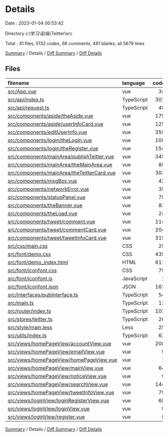 # Details

Date : 2023-01-04 00:53:42

Directory c:\\学习\\前端\\Teitter\\src

Total : 41 files,  5132 codes, 66 comments, 481 blanks, all 5679 lines

[Summary](results.md) / Details / [Diff Summary](diff.md) / [Diff Details](diff-details.md)

## Files
| filename | language | code | comment | blank | total |
| :--- | :--- | ---: | ---: | ---: | ---: |
| [src/App.vue](/src/App.vue) | vue | 34 | 0 | 4 | 38 |
| [src/api/index.ts](/src/api/index.ts) | TypeScript | 301 | 13 | 24 | 338 |
| [src/api/request.ts](/src/api/request.ts) | TypeScript | 49 | 4 | 8 | 61 |
| [src/components/aside/theAside.vue](/src/components/aside/theAside.vue) | vue | 179 | 0 | 8 | 187 |
| [src/components/aside/userInfoCard.vue](/src/components/aside/userInfoCard.vue) | vue | 125 | 0 | 7 | 132 |
| [src/components/editUserInfo.vue](/src/components/editUserInfo.vue) | vue | 350 | 7 | 12 | 369 |
| [src/components/login/theLogin.vue](/src/components/login/theLogin.vue) | vue | 100 | 0 | 12 | 112 |
| [src/components/login/theRegister.vue](/src/components/login/theRegister.vue) | vue | 154 | 0 | 16 | 170 |
| [src/components/mainArea/publishTeitter.vue](/src/components/mainArea/publishTeitter.vue) | vue | 345 | 0 | 28 | 373 |
| [src/components/mainArea/theMainArea.vue](/src/components/mainArea/theMainArea.vue) | vue | 89 | 0 | 8 | 97 |
| [src/components/mainArea/theTeitterCard.vue](/src/components/mainArea/theTeitterCard.vue) | vue | 303 | 2 | 19 | 324 |
| [src/components/msgBox.vue](/src/components/msgBox.vue) | vue | 42 | 0 | 4 | 46 |
| [src/components/networkError.vue](/src/components/networkError.vue) | vue | 35 | 0 | 3 | 38 |
| [src/components/statusPanel.vue](/src/components/statusPanel.vue) | vue | 78 | 0 | 5 | 83 |
| [src/components/theBanner.vue](/src/components/theBanner.vue) | vue | 83 | 0 | 4 | 87 |
| [src/components/theLoad.vue](/src/components/theLoad.vue) | vue | 24 | 0 | 4 | 28 |
| [src/components/tweet/comment.vue](/src/components/tweet/comment.vue) | vue | 114 | 0 | 5 | 119 |
| [src/components/tweet/commentCard.vue](/src/components/tweet/commentCard.vue) | vue | 204 | 5 | 15 | 224 |
| [src/components/tweet/tweetInfoCard.vue](/src/components/tweet/tweetInfoCard.vue) | vue | 319 | 0 | 17 | 336 |
| [src/css/main.css](/src/css/main.css) | CSS | 25 | 0 | 1 | 26 |
| [src/font/demo.css](/src/font/demo.css) | CSS | 435 | 19 | 86 | 540 |
| [src/font/demo_index.html](/src/font/demo_index.html) | HTML | 611 | 2 | 82 | 695 |
| [src/font/iconfont.css](/src/font/iconfont.css) | CSS | 79 | 0 | 25 | 104 |
| [src/font/iconfont.js](/src/font/iconfont.js) | JavaScript | 1 | 0 | 0 | 1 |
| [src/font/iconfont.json](/src/font/iconfont.json) | JSON | 163 | 0 | 1 | 164 |
| [src/interfaces/pubInterface.ts](/src/interfaces/pubInterface.ts) | TypeScript | 54 | 0 | 5 | 59 |
| [src/main.ts](/src/main.ts) | TypeScript | 13 | 0 | 5 | 18 |
| [src/router/index.ts](/src/router/index.ts) | TypeScript | 103 | 0 | 6 | 109 |
| [src/stores/teitter.ts](/src/stores/teitter.ts) | TypeScript | 26 | 0 | 6 | 32 |
| [src/style/main.less](/src/style/main.less) | Less | 25 | 1 | 4 | 30 |
| [src/utils/index.ts](/src/utils/index.ts) | TypeScript | 63 | 13 | 3 | 79 |
| [src/views/homePageView/accountView.vue](/src/views/homePageView/accountView.vue) | vue | 208 | 0 | 14 | 222 |
| [src/views/homePageView/emailView.vue](/src/views/homePageView/emailView.vue) | vue | 9 | 0 | 3 | 12 |
| [src/views/homePageView/homePageView.vue](/src/views/homePageView/homePageView.vue) | vue | 7 | 0 | 3 | 10 |
| [src/views/homePageView/mainView.vue](/src/views/homePageView/mainView.vue) | vue | 64 | 0 | 5 | 69 |
| [src/views/homePageView/noticeView.vue](/src/views/homePageView/noticeView.vue) | vue | 9 | 0 | 3 | 12 |
| [src/views/homePageView/searchView.vue](/src/views/homePageView/searchView.vue) | vue | 144 | 0 | 10 | 154 |
| [src/views/homePageView/tweetInfoView.vue](/src/views/homePageView/tweetInfoView.vue) | vue | 79 | 0 | 7 | 86 |
| [src/views/loginView/loginRegisterView.vue](/src/views/loginView/loginRegisterView.vue) | vue | 68 | 0 | 3 | 71 |
| [src/views/loginView/loginView.vue](/src/views/loginView/loginView.vue) | vue | 9 | 0 | 3 | 12 |
| [src/views/loginView/register.vue](/src/views/loginView/register.vue) | vue | 9 | 0 | 3 | 12 |

[Summary](results.md) / Details / [Diff Summary](diff.md) / [Diff Details](diff-details.md)